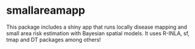 # smallareamapp
This package includes a shiny app that runs locally disease mapping and small area risk estimation with Bayesian spatial models. It uses R-INLA, sf, tmap and DT packages among others!
